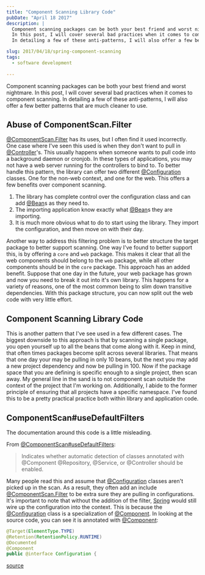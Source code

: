 ```yaml
---
title: "Component Scanning Library Code"
pubDate: "April 18 2017"
description: |
  Component scanning packages can be both your best friend and worst nightmare.
  In this post, I will cover several bad practices when it comes to component scanning.
  In detailing a few of these anti-patterns, I will also offer a few better patterns that are much cleaner to use.

slug: 2017/04/18/spring-component-scanning
tags:
  - software development
  
---
```


Component scanning packages can be both your best friend and worst nightmare.
In this post, I will cover several bad practices when it comes to component scanning.
In detailing a few of these anti-patterns, I will also offer a few better patterns that are much cleaner to use.

<!--more-->

## Abuse of ComponentScan.Filter

[@ComponentScan.Filter] has its uses, but I often find it used incorrectly.
One case where I've seen this used is when they don't want to pull in [@Controller]'s.
This usually happens when someone wants to pull code into a background daemon or cronjob.
In these types of applications, you may not have a web server running for the controllers to bind to.
To better handle this pattern, the library can offer two different [@Configuration] classes.
One for the non-web context, and one for the web.
This offers a few benefits over component scanning.

1. The library has complete control over the configuration class and can add [@Bean]s as they need to.
2. The importing application know exactly what [@Bean]s they are importing.
3. It is much more obvious what to do to start using the library. They import the configuration, and then move on with their day.

Another way to address this filtering problem is to better structure the target package to better support scanning.
One way I've found to better support this, is by offering a ```core``` and ```web``` package.
This makes it clear that all the web components should belong to the ```web``` package, while all other components should be in the ```core``` package.
This approach has an added benefit.
Suppose that one day in the future, your web package has grown and now you need to break it out into it's own library.
This happens for a variety of reasons, one of the most common being to slim down transitive dependencies.
With this package structure, you can now split out the web code with very little effort. 


## Component Scanning Library Code

This is another pattern that I've see used in a few different cases.
The biggest downside to this approach is that by scanning a single package, you open yourself up to all the beans that come along with it.
Keep in mind, that often times packages become split across several libraries.
That means that one day your may be pulling in only 10 beans, but the next you may add a new project dependency and now be pulling in 100.
Now if the package space that you are defining is specific enough to a single project, then scan away.
My general line in the sand is to not component scan outside the context of the project that I'm working on.
Additionally, I abide to the former principle of ensuring that all projects have a specific namespace.
I've found this to be a pretty practical practice both within library and application code.


## ComponentScan#useDefaultFilters

The documentation around this code is a little misleading.

From [@ComponentScan#useDefaultFilters]:

> Indicates whether automatic detection of classes annotated with @Component @Repository, @Service, or @Controller should be enabled.

Many people read this and assume that [@Configuration] classes aren't picked up in the scan.
As a result, they often add an include [@ComponentScan.Filter] to be extra sure they are pulling in configurations.
It's important to note that without the addition of the filter, [Spring] would still wire up the configuration into the context.
This is because the [@Configuration] class is a specialization of [@Component].
In looking at the source code, you can see it is annotated with [@Component]:

```java
@Target(ElementType.TYPE)
@Retention(RetentionPolicy.RUNTIME)
@Documented
@Component
public @interface Configuration {
```

[source](https://github.com/spring-projects/spring-framework/blob/master/spring-context/src/main/java/org/springframework/context/annotation/Configuration.java#L404)


[Spring]: https://spring.io/
[@Component]: http://docs.spring.io/spring-framework/docs/current/javadoc-api/org/springframework/stereotype/Component.html
[@Configuration]: http://docs.spring.io/spring-framework/docs/current/javadoc-api/org/springframework/context/annotation/Configuration.html
[@Import]: http://docs.spring.io/spring-framework/docs/current/javadoc-api/org/springframework/context/annotation/Import.html
[@Controller]: https://docs.spring.io/spring/docs/current/javadoc-api/org/springframework/stereotype/Controller.html
[@Bean]: http://docs.spring.io/spring-framework/docs/current/javadoc-api/org/springframework/context/annotation/Bean.html
[@ComponentScan.Filter]: http://docs.spring.io/spring/docs/current/javadoc-api/org/springframework/context/annotation/ComponentScan.Filter.html
[@ComponentScan#useDefaultFilters]: http://docs.spring.io/spring/docs/current/javadoc-api/org/springframework/context/annotation/ComponentScan.html#useDefaultFilters--
